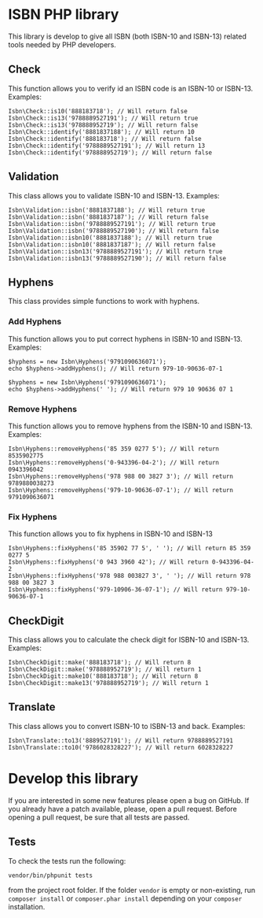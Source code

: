 # ISBN PHP library #
This library is develop to give all ISBN (both ISBN-10 and ISBN-13) related tools needed by PHP developers.

## Check ##
This function allows you to verify id an ISBN code is an ISBN-10 or ISBN-13.
Examples:

    Isbn\Check::is10('888183718'); // Will return false
    Isbn\Check::is13('9788889527191'); // Will return true
    Isbn\Check::is13('978888952719'); // Will return false
    Isbn\Check::identify('8881837188'); // Will return 10
    Isbn\Check::identify('888183718'); // Will return false
    Isbn\Check::identify('9788889527191'); // Will return 13
    Isbn\Check::identify('978888952719'); // Will return false

## Validation ##
This class allows you to validate ISBN-10 and ISBN-13.
Examples:

    Isbn\Validation::isbn('8881837188'); // Will return true
    Isbn\Validation::isbn('8881837187'); // Will return false
    Isbn\Validation::isbn('9788889527191'); // Will return true
    Isbn\Validation::isbn('9788889527190'); // Will return false
    Isbn\Validation::isbn10('8881837188'); // Will return true
    Isbn\Validation::isbn10('8881837187'); // Will return false
    Isbn\Validation::isbn13('9788889527191'); // Will return true
    Isbn\Validation::isbn13('9788889527190'); // Will return false

## Hyphens ##
This class provides simple functions to work with hyphens.

### Add Hyphens ###
This function allows you to put correct hyphens in ISBN-10 and ISBN-13.
Examples:

    $hyphens = new Isbn\Hyphens('9791090636071');
    echo $hyphens->addHyphens(); // Will return 979-10-90636-07-1

    $hyphens = new Isbn\Hyphens('9791090636071');
    echo $hyphens->addHyphens(' '); // Will return 979 10 90636 07 1

### Remove Hyphens ###
This function allows you to remove hyphens from the ISBN-10 and ISBN-13.
Examples:

    Isbn\Hyphens::removeHyphens('85 359 0277 5'); // Will return 8535902775
    Isbn\Hyphens::removeHyphens('0-943396-04-2'); // Will return 0943396042
    Isbn\Hyphens::removeHyphens('978 988 00 3827 3'); // Will return 9789880038273
    Isbn\Hyphens::removeHyphens('979-10-90636-07-1'); // Will return 9791090636071

### Fix Hyphens ###
This function allows you to fix hyphens in ISBN-10 and ISBN-13

    Isbn\Hyphens::fixHyphens('85 35902 77 5', ' '); // Will return 85 359 0277 5
    Isbn\Hyphens::fixHyphens('0 943 3960 42'); // Will return 0-943396-04-2
    Isbn\Hyphens::fixHyphens('978 988 003827 3', ' '); // Will return 978 988 00 3827 3
    Isbn\Hyphens::fixHyphens('979-10906-36-07-1'); // Will return 979-10-90636-07-1

## CheckDigit ##
This class allows you to calculate the check digit for ISBN-10 and ISBN-13.
Examples:

    Isbn\CheckDigit::make('888183718'); // Will return 8
    Isbn\CheckDigit::make('978888952719'); // Will return 1
    Isbn\CheckDigit::make10('888183718'); // Will return 8
    Isbn\CheckDigit::make13('978888952719'); // Will return 1

## Translate ##
This class allows you to convert ISBN-10 to ISBN-13 and back.
Examples:

    Isbn\Translate::to13('8889527191'); // Will return 9788889527191
    Isbn\Translate::to10('9786028328227'); // Will return 6028328227

# Develop this library #
If you are interested in some new features please open a bug on GitHub. If you already have a patch available, please, open a pull request. Before opening a pull request, be sure that all tests are passed.

## Tests ##
To check the tests run the following:

    vendor/bin/phpunit tests

from the project root folder.
If the folder `vendor` is empty or non-existing, run `composer install` or `composer.phar install` depending on your `composer` installation.
